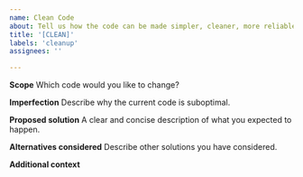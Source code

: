 ```yaml
---
name: Clean Code
about: Tell us how the code can be made simpler, cleaner, more reliable
title: '[CLEAN]'
labels: 'cleanup'
assignees: ''

---
```


**Scope**
Which code would you like to change?

**Imperfection**
Describe why the current code is suboptimal.

**Proposed solution**
A clear and concise description of what you expected to happen.

**Alternatives considered**
Describe other solutions you have considered.

**Additional context**

